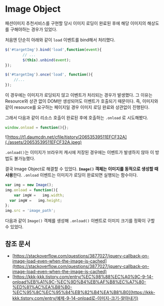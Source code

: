 # Image Object

패션이미지 추천서비스를 구현할 당시 이미지 로딩이 완료된 후에 해당 이미지의 해상도를 구해야하는 경우가 있었다.

처음엔 단순히 아래와 같이 `load` 이벤트를 bind해서 처리했다.

```js
$('#targetImg').bind('load',function(event){
		// ...
		$(this).unbind(event);
});
```
```js
$('#targetImg').once('load', function(){
	//... 
});
```

이 경우에는 이미지가 로딩되지 않고 이벤트가 처리되는 경우가 발생했다.
그 이유는 Resource와 상관 없이 DOM만 생성되어도 이벤트가 호출되기 때문이다.
즉, 이미지와 같이 resource를 요구하는 페이지일 경우 이미지 로딩 완료와 상관없이 진행된다.

그래서 다음과 같이 리소스 호출이 완료된 후에 호출하는 `.onload` 로 시도해봤다.

```js
window.onload = function(){};
```

![https://t1.daumcdn.net/cfile/tistory/20653539511EFCF32A](./assets/20653539511EFCF32A.jpeg)

`.onload()`는 이미지가 브라우저 캐시에 저장된 경우에는 이벤트가 발생하지 않아 이 방법도 불가능했다.

결국 Image Object로 해결할 수 있었다. **`Image()` 객체는 이미지를 동적으로 생성할 때 사용**한다. `.onload` 이벤트는 이미지가 로딩이 완료되면 실행되는 함수이다.

```js
var img = new Image();
img.onload = function(){
	var imgW =   img.width;
  var imgW =   img.height;
};
img.src = 'image_path';
```

다음과 같이 `Image()` 객체를 생성해 `.onload()` 이벤트로 이미지 크기를 정확이 구할 수 있었다.

## 참조 문서

- [https://stackoverflow.com/questions/3877027/jquery-callback-on-image-load-even-when-the-image-is-cached](https://stackoverflow.com/questions/3877027/jquery-callback-on-image-load-even-when-the-image-is-cached)
- [https://kkk-kkk.tistory.com/entry/%EC%98%88%EC%A0%9C-9-14-onload%EB%A1%9C-%EC%9D%B4%EB%AF%B8%EC%A7%80-%ED%81%AC%EA%B8%B0-%EC%95%8C%EC%95%84%EB%82%B4%EA%B8%B0](https://kkk-kkk.tistory.com/entry/예제-9-14-onload로-이미지-크기-알아내기)